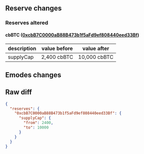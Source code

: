 ## Reserve changes

### Reserves altered

#### cbBTC ([0xcbB7C0000aB88B473b1f5aFd9ef808440eed33Bf](https://etherscan.io/address/0xcbB7C0000aB88B473b1f5aFd9ef808440eed33Bf))

| description | value before | value after |
| --- | --- | --- |
| supplyCap | 2,400 cbBTC | 10,000 cbBTC |


## Emodes changes

## Raw diff

```json
{
  "reserves": {
    "0xcbB7C0000aB88B473b1f5aFd9ef808440eed33Bf": {
      "supplyCap": {
        "from": 2400,
        "to": 10000
      }
    }
  }
}
```